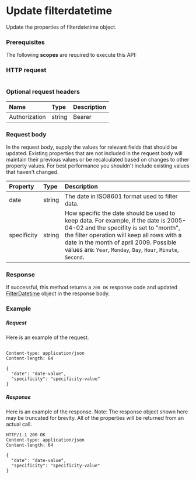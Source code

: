 # Update filterdatetime

Update the properties of filterdatetime object.
### Prerequisites
The following **scopes** are required to execute this API: 
### HTTP request
<!-- { "blockType": "ignored" } -->
```http

```
### Optional request headers
| Name       | Type | Description|
|:-----------|:------|:----------|
| Authorization  | string  | Bearer <code>|

### Request body
In the request body, supply the values for relevant fields that should be updated. Existing properties that are not included in the request body will maintain their previous values or be recalculated based on changes to other property values. For best performance you shouldn't include existing values that haven't changed.

| Property	   | Type	|Description|
|:---------------|:--------|:----------|
|date|string|The date in ISO8601 format used to filter data.|
|specificity|string|How specific the date should be used to keep data. For example, if the date is 2005-04-02 and the specifity is set to "month", the filter operation will keep all rows with a date in the month of april 2009. Possible values are: `Year`, `Monday`, `Day`, `Hour`, `Minute`, `Second`.|

### Response
If successful, this method returns a `200 OK` response code and updated [FilterDatetime](../resources/filterdatetime.md) object in the response body.
### Example
##### Request
Here is an example of the request.
<!-- {
  "blockType": "request",
  "name": "update_filterdatetime"
}-->
```http

Content-type: application/json
Content-length: 64

{
  "date": "date-value",
  "specificity": "specificity-value"
}
```
##### Response
Here is an example of the response. Note: The response object shown here may be truncated for brevity. All of the properties will be returned from an actual call.
<!-- {
  "blockType": "response",
  "truncated": true,
  "@odata.type": "microsoft.graph.filterdatetime"
} -->
```http
HTTP/1.1 200 OK
Content-type: application/json
Content-length: 64

{
  "date": "date-value",
  "specificity": "specificity-value"
}
```

<!-- uuid: 8fcb5dbc-d5aa-4681-8e31-b001d5168d79
2015-10-25 14:57:30 UTC -->
<!-- {
  "type": "#page.annotation",
  "description": "Update filterdatetime",
  "keywords": "",
  "section": "documentation",
  "tocPath": ""
}-->